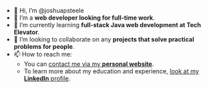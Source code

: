 - 👋 Hi, I’m @joshuapsteele
- 👀 I’m a **web developer looking for full-time work**.
- 🌱 I’m currently learning **full-stack Java web development at Tech Elevator**.
- 💞️ I’m looking to collaborate on any **projects that solve practical problems for people**.
- 📫 How to reach me:
    -  You can [contact me via my **personal website**](https://www.joshuapsteele.com/contact/).
    -  To learn more about my education and experience, [look at my **LinkedIn** profile](https://www.linkedin.com/in/joshuapsteele/).

<!---
joshuapsteele/joshuapsteele is a ✨ special ✨ repository because its `README.md` (this file) appears on your GitHub profile.
You can click the Preview link to take a look at your changes.
--->
